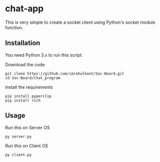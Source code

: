 # chat-app

This is very simple to create a socket client using Python's socket module function.

## Installation
You need Python 3.x to run this script.

Download the code

    git clone https://github.com/imrahulkant/Soc-Board.git
    cd Soc-Board/chat_program


Install the requirements

    pip install pyperclip
    pip install rich



## Usage
Run this on Server OS

    py server.py

Run this on Client OS

    py client.py
